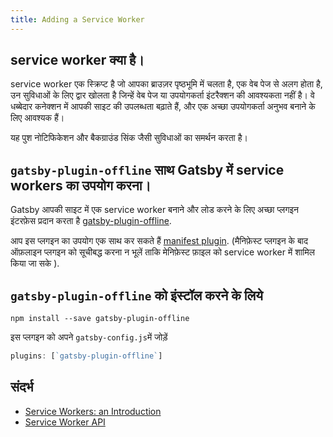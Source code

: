 ```yaml
---
title: Adding a Service Worker
---
```


## service worker क्या है।

service worker एक स्क्रिप्ट है जो आपका ब्राउज़र पृष्ठभूमि में चलता है, एक वेब पेज से अलग होता है, उन सुविधाओं के लिए द्वार खोलता है जिन्हें वेब पेज या उपयोगकर्ता इंटरैक्शन की आवश्यकता नहीं है। वे धब्बेदार कनेक्शन में आपकी साइट की उपलब्धता बढ़ाते हैं, और एक अच्छा उपयोगकर्ता अनुभव बनाने के लिए आवश्यक हैं।

यह पुश नोटिफिकेशन और बैकग्राउंड सिंक जैसी सुविधाओं का समर्थन करता है।

## `gatsby-plugin-offline` साथ Gatsby में service workers का उपयोग करना।

Gatsby आपकी साइट में एक service worker बनाने और लोड करने के लिए अच्छा प्लगइन इंटरफ़ेस प्रदान करता है [gatsby-plugin-offline](https://www.npmjs.com/package/gatsby-plugin-offline).

आप इस प्लगइन का उपयोग एक साथ कर सकते हैं [manifest plugin](https://www.npmjs.com/package/gatsby-plugin-manifest). (मैनिफ़ेस्ट प्लगइन के बाद ऑफ़लाइन प्लगइन को सूचीबद्ध करना न भूलें ताकि मेनिफ़ेस्ट फ़ाइल को service worker में शामिल किया जा सके ).

##  `gatsby-plugin-offline` को इंस्टॉल करने के लिये

`npm install --save gatsby-plugin-offline`

इस प्लगइन को अपने `gatsby-config.js`में जोड़ें

```javascript:title=gatsby-config.js
plugins: [`gatsby-plugin-offline`]
```

## संदर्भ

- [Service Workers: an Introduction](https://developers.google.com/web/fundamentals/primers/service-workers/)
- [Service Worker API](https://developer.mozilla.org/en-US/docs/Web/API/Service_Worker_API)
